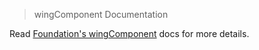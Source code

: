> wingComponent Documentation

Read [Foundation's wingComponent](http://foundation.zurb.com/docs/components/wingComponent.html) docs for more details.


